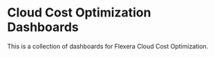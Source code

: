 # Cloud Cost Optimization Dashboards

This is a collection of dashboards for Flexera Cloud Cost Optimization. 
